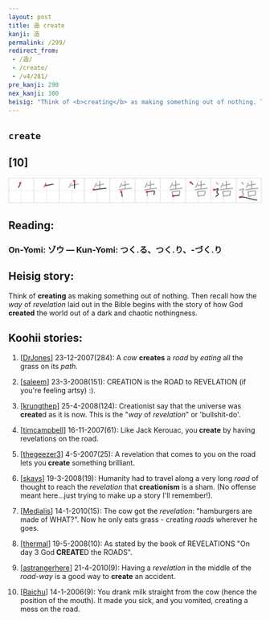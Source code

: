 ```yaml
---
layout: post
title: 造 create
kanji: 造
permalink: /299/
redirect_from:
 - /造/
 - /create/
 - /v4/281/
pre_kanji: 298
nex_kanji: 300
heisig: "Think of <b>creating</b> as making something out of nothing. Then recall how the <i>way</i> of <i>revelation</i> laid out in the Bible begins with the story of how God <b>created</b> the world out of a dark and chaotic nothingness."
---
```


## `create`

## [10]

<div class="stroke"><img src="../images/E980A0.png" /></div>

## Reading:

### On-Yomi: ゾウ &mdash; Kun-Yomi: つく.る、つく.り、-づく.り

## Heisig story:

Think of <b>creating</b> as making something out of nothing. Then recall how the <i>way</i> of <i>revelation</i> laid out in the Bible begins with the story of how God <b>created</b> the world out of a dark and chaotic nothingness.

## Koohii stories:

1) [<a href="http://kanji.koohii.com/profile/DrJones">DrJones</a>] 23-12-2007(284): A <em>cow</em> <strong>creates</strong> a <em>road</em> by <em>eating</em> all the grass on its <em>path</em>.

2) [<a href="http://kanji.koohii.com/profile/saleem">saleem</a>] 23-3-2008(151): CREATION is the ROAD to REVELATION (if you&#039;re feeling artsy) :).

3) [<a href="http://kanji.koohii.com/profile/krungthep">krungthep</a>] 25-4-2008(124): Creationist say that the universe was<strong> create</strong>d as it is now. This is the &quot;<em>way</em> of <em>revelation</em>&quot; or &#039;bullshit-do&#039;.

4) [<a href="http://kanji.koohii.com/profile/timcampbell">timcampbell</a>] 16-11-2007(61): Like Jack Kerouac, you<strong> create</strong> by having revelations on the road.

5) [<a href="http://kanji.koohii.com/profile/thegeezer3">thegeezer3</a>] 4-5-2007(25): A revelation that comes to you on the road lets you<strong> create</strong> something brilliant.

6) [<a href="http://kanji.koohii.com/profile/skays">skays</a>] 19-3-2008(19): Humanity had to travel along a very long <em>road</em> of thought to reach the <em>revelation</em> that <strong>creationism</strong> is a sham. (No offense meant here...just trying to make up a story I&#039;ll remember!).

7) [<a href="http://kanji.koohii.com/profile/Medialis">Medialis</a>] 14-1-2010(15): The cow got the <em>revelation</em>: &quot;hamburgers are made of WHAT?&quot;. Now he only eats grass - creating <em>roads</em> wherever he goes.

8) [<a href="http://kanji.koohii.com/profile/thermal">thermal</a>] 19-5-2008(10): As stated by the book of REVELATIONS &quot;On day 3 God<strong> CREATE</strong>D the ROADS&quot;.

9) [<a href="http://kanji.koohii.com/profile/astrangerhere">astrangerhere</a>] 21-4-2010(9): Having a <em>revelation</em> in the middle of the <em>road-way</em> is a good way to <strong>create</strong> an accident.

10) [<a href="http://kanji.koohii.com/profile/Raichu">Raichu</a>] 14-1-2006(9): You drank milk straight from the cow (hence the position of the mouth). It made you sick, and you vomited, creating a mess on the road.
